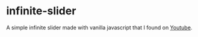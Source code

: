 # infinite-slider

A simple infinite slider made with vanilla javascript that I found on [Youtube](https://www.youtube.com/watch?v=WI0aCIEYXvw).